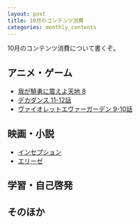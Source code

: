 ```yaml
---
layout: post
title: 10月のコンテンツ消費
categories: monthly_contents
---
```


10月のコンテンツ消費について書くぞ。

## アニメ・ゲーム
- [我が驍勇に震えよ天地 8]()
- [デカダンス 11-12話]()
- [ヴァイオレットエヴァーガーデン 9-10話]()

## 映画・小説
- [インセプション]()
- [エリーゼ]()

## 学習・自己啓発

## そのほか
